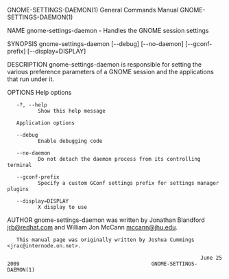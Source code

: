 GNOME-SETTINGS-DAEMON(1)                                      General Commands Manual                                     GNOME-SETTINGS-DAEMON(1)

NAME
       gnome-settings-daemon - Handles the GNOME session settings

SYNOPSIS
       gnome-settings-daemon [--debug] [--no-daemon] [--gconf-prefix] [--display=DISPLAY]

DESCRIPTION
       gnome-settings-daemon  is  responsible for setting the various preference parameters of a GNOME session and the applications that run under
       it.

OPTIONS
       Help options

       -?, --help
              Show this help message

       Application options

       --debug
              Enable debugging code

       --no-daemon
              Do not detach the daemon process from its controlling terminal

       --gconf-prefix
              Specify a custom GConf settings prefix for settings manager plugins

       --display=DISPLAY
              X display to use

AUTHOR
       gnome-settings-daemon was written by Jonathan Blandford <jrb@redhat.com> and William Jon McCann <mccann@jhu.edu>.

       This manual page was originally written by Joshua Cummings <jrac@internode.on.net>.

                                                                   June 25 2009                                           GNOME-SETTINGS-DAEMON(1)
